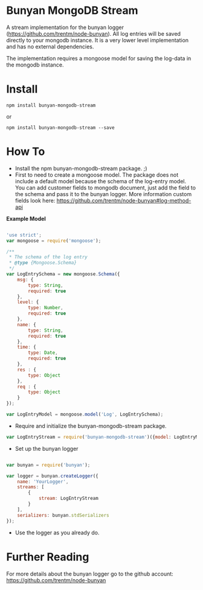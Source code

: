 # Bunyan MongoDB Stream

A stream implementation for the bunyan logger (https://github.com/trentm/node-bunyan). All log entries will be saved directly to your mongodb
instance. It is a very lower level implementation and has no external dependencies.

The implementation requires a mongoose model for saving the log-data in the mongodb instance.

# Install
 
```
npm install bunyan-mongodb-stream
```
or

```
npm install bunyan-mongodb-stream --save
```

# How To

* Install the npm bunyan-mongodb-stream package. ;)
* First to need to create a mongoose model. The package does not include a default model because the schema of the log-entry model. 
You can add customer fields to mongodb document, just add the field to the schema and pass it to the bunyan logger. More information 
custom fields look here: https://github.com/trentm/node-bunyan#log-method-api


**Example Model**

```javascript

'use strict';
var mongoose = require('mongoose');

/**
 * The schema of the log entry
 * @type {Mongoose.Schema}
 */
var LogEntrySchema = new mongoose.Schema({
    msg: {
        type: String,
        required: true
    },
    level: {
        type: Number,
        required: true
    },
    name: {
        type: String,
        required: true
    },
    time: {
        type: Date,
        required: true
    },
    res : {
        type: Object
    },
    req : {
        type: Object
    }
});

var LogEntryModel = mongoose.model('Log', LogEntrySchema);
```
* Require and initialize the bunyan-mongodb-stream package.

```javascript
var LogEntryStream = require('bunyan-mongodb-stream')({model: LogEntryModel});
```

* Set up the bunyan logger

```javascript

var bunyan = require('bunyan');

var logger = bunyan.createLogger({
    name: 'YourLogger',
    streams: [
        {
            stream: LogEntryStream
        }
    ],
    serializers: bunyan.stdSerializers
});

```

* Use the logger as you already do.

# Further Reading

For more details about the bunyan logger go to the github account: https://github.com/trentm/node-bunyan

 
